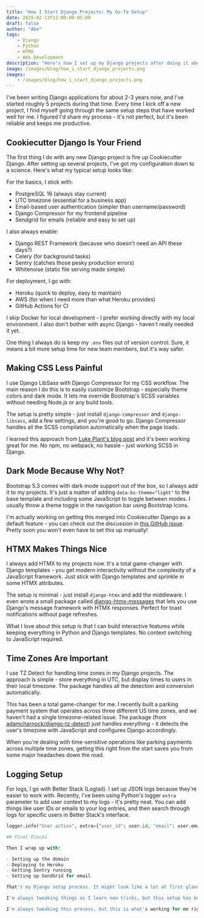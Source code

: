 ```yaml
---
title: "How I Start Django Projects: My Go-To Setup"
date: 2025-02-13T12:00:00-05:00
draft: false
author: "Abe"
tags:
    - Django
    - Python
    - HTMX
    - Web Development
description: "Here's how I set up my Django projects after doing it about 5 times over the last few years"
image: /images/blog/how_i_start_django_projects.png
images: 
    - /images/blog/how_i_start_django_projects.png
---
```


I've been writing Django applications for about 2-3 years now, and I've started roughly 5 projects during that time. Every time I kick off a new project, I find myself going through the same setup steps that have worked well for me. I figured I'd share my process - it's not perfect, but it's been reliable and keeps me productive.

## Cookiecutter Django Is Your Friend

The first thing I do with any new Django project is fire up Cookiecutter Django. After setting up several projects, I've got my configuration down to a science. Here's what my typical setup looks like:

For the basics, I stick with:

- PostgreSQL 16 (always stay current)
- UTC timezone (essential for a business app)
- Email-based user authentication (simpler than username/password)
- Django Compressor for my frontend pipeline
- Sendgrid for emails (reliable and easy to set up)

I also always enable:

- Django REST Framework (because who doesn't need an API these days?)
- Celery (for background tasks)
- Sentry (catches those pesky production errors)
- Whitenoise (static file serving made simple)

For deployment, I go with:

- Heroku (quick to deploy, easy to maintain)
- AWS (for when I need more than what Heroku provides)
- GitHub Actions for CI

I skip Docker for local development - I prefer working directly with my local environment. I also don't bother with async Django - haven't really needed it yet.

One thing I always do is keep my `.env` files out of version control. Sure, it means a bit more setup time for new team members, but it's way safer.

## Making CSS Less Painful

I use Django LibSass with Django Compressor for my CSS workflow. The main reason I do this is to easily customize Bootstrap - especially theme colors and dark mode. It lets me override Bootstrap's SCSS variables without needing Node.js or any build tools.

The setup is pretty simple - just install `django-compressor` and `django-libsass`, add a few settings, and you're good to go. Django Compressor handles all the SCSS compilation automatically when the page loads.

I learned this approach from [Luke Plant's blog post](https://lukeplant.me.uk/blog/posts/django-sass-scss-without-nodejs-or-build-step/) and it's been working great for me. No npm, no webpack, no hassle - just working SCSS in Django.

## Dark Mode Because Why Not?

Bootstrap 5.3 comes with dark mode support out of the box, so I always add it to my projects. It's just a matter of adding `data-bs-theme="light"` to the base template and including some JavaScript to toggle between modes. I usually throw a theme toggle in the navigation bar using Bootstrap Icons.

I'm actually working on getting this merged into Cookiecutter Django as a default feature - you can check out the discussion in [this GitHub issue](https://github.com/cookiecutter/cookiecutter-django/issues/5629). Pretty soon you won't even have to set this up manually!

## HTMX Makes Things Nice

I always add HTMX to my projects now. It's a total game-changer with Django templates - you get modern interactivity without the complexity of a JavaScript framework. Just stick with Django templates and sprinkle in some HTMX attributes.

The setup is minimal - just install `django-htmx` and add the middleware. I even wrote a small package called [django-htmx-messages](https://github.com/abe-101/django-htmx-messages) that lets you use Django's message framework with HTMX responses. Perfect for toast notifications without page refreshes.

What I love about this setup is that I can build interactive features while keeping everything in Python and Django templates. No context switching to JavaScript required.

## Time Zones Are Important

I use TZ Detect for handling time zones in my Django projects. The approach is simple - store everything in UTC, but display times to users in their local timezone. The package handles all the detection and conversion automatically.

This has been a total game-changer for me. I recently built a parking payment system that operates across three different US time zones, and we haven't had a single timezone-related issue. The package (from [adamcharnock/django-tz-detect](https://github.com/adamcharnock/django-tz-detect)) just handles everything - it detects the user's timezone with JavaScript and configures Django accordingly.

When you're dealing with time-sensitive operations like parking payments across multiple time zones, getting this right from the start saves you from some major headaches down the road.

## Logging Setup

For logs, I go with Better Stack (Logtail). I set up JSON logs because they're easier to work with. Recently, I've been using Python's logger `extra` parameter to add user context to my logs - it's pretty neat. You can add things like user IDs or emails to your log entries, and then search through logs for specific users in Better Stack's interface.

```python
logger.info("User action", extra={"user_id": user.id, "email": user.email})

## Final Pieces

Then I wrap up with:

- Setting up the domain
- Deploying to Heroku
- Getting Sentry running
- Setting up SendGrid for email

That's my Django setup process. It might look like a lot at first glance, but it's become second nature after doing it a few times. Each piece serves a purpose and has saved me from headaches down the line.

I'm always tweaking things as I learn new tricks, but this setup has been solid for me. How do you set up your Django projects? I'd love to hear what works for others.

I'm always tweaking this process, but this is what's working for me right now. If you have your own way of setting up Django projects, I'd be curious to hear about it.
